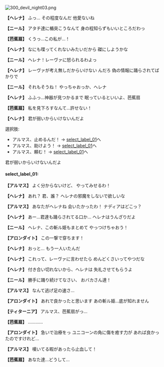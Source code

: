 
![300_devil_night03.png](../images/backgrounds/300_devil_night03.png)

**【ヘレナ】**
ふっ…
その程度なんだ
他愛ないね

**【ニール】**
アタチ達に楯突こうなんて
身の程知らずもいいところだわっ

**【芭蕉扇】**
くうっ…この私が…！

**【ヘレナ】**
なにも喋ってくれないみたいだから
磔にしようかな

**【ニール】**
ヘレナ！レーヴァに怒られるわよっ

**【ヘレナ】**
レーヴァが考え無しだからいけない
んだろ
偽の情報に踊らされてばかりで

**【ニール】**
それもそうね！
やっちゃおっか、ヘレナ

**【ヘレナ】**
ふふっ…神器が見つかるまで
眠っているといいよ、芭蕉扇

**【芭蕉扇】**
私を見下ろすなんて…許せない！

**【ヘレナ】**
君が弱いからいけないんだよ

選択肢:
- アルマス、止めるんだ！ → [select_label_01](#select_label_01)へ
- アルマス、助けよう！ → [select_label_01](#select_label_01)へ
- アルマス、頼む！ → [select_label_01](#select_label_01)へ

君が弱いからいけないんだよ

#### select_label_01:

**【アルマス】**
よく分からないけど、
やってみせるわ！

**【ヘレナ】**
あれ？
君、誰？
ヘレナの邪魔をしないで欲しいな

**【アルマス】**
あなたがヘレナね
会いたかったわ！
ナディアはどこっ？

**【ヘレナ】**
あー…君達も踊らされてる口か…
ヘレナはうんざりだよ

**【ニール】**
ヘレナ、この斬ル姫もまとめて
やっつけちゃおう！

**【アロンダイト】**
この一撃で穿ちます！

**【ヘレナ】**
おっと…
もう一人いたんだ

**【ヘレナ】**
これって、レーヴァに言わせたら
めんどくさいってやつだな

**【ヘレナ】**
付き合い切れないから、ヘレナは
失礼させてもらうよ

**【ニール】**
勝手に踊り続けてなさい、
おバカさん達！

**【アルマス】**
なんて逃げ足の速さ…

**【アロンダイト】**
あれで良かったと思います
あの斬ル姫…底が知れません

**【ティターニア】**
アルマス、芭蕉扇がっ…

**【芭蕉扇】**
…………

**【アロンダイト】**
急いで治療をっ
ユニコーンの角に傷を癒す力が
あれば良かったのですけれど…

**【アルマス】**
嘆いてる暇があったら止血して！

**【芭蕉扇】**
あなた達…どうして…
